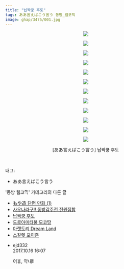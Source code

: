```yaml
---
title: "납짝쿵 후토"
tags: ああ言えばこう言う 동방_웹코믹
image: ghap/3475/001.jpg
---
```

<div class="article">
<p style="text-align: center; clear: none; float: none;"><img src="{{ site.nasurl }}/ghap/3475/001.jpg"/></p>
<p style="text-align: center; clear: none; float: none;"><img src="{{ site.nasurl }}/ghap/3475/002.jpg"/></p>
<p style="text-align: center; clear: none; float: none;"><img src="{{ site.nasurl }}/ghap/3475/003.jpg"/></p>
<p style="text-align: center; clear: none; float: none;"><img src="{{ site.nasurl }}/ghap/3475/004.jpg"/></p>
<p style="text-align: center; clear: none; float: none;"><img src="{{ site.nasurl }}/ghap/3475/005.jpg"/></p>
<p style="text-align: center; clear: none; float: none;"><img src="{{ site.nasurl }}/ghap/3475/006.jpg"/></p>
<p style="text-align: center; clear: none; float: none;"><img src="{{ site.nasurl }}/ghap/3475/007.jpg"/></p>
<p style="text-align: center; clear: none; float: none;"><img src="{{ site.nasurl }}/ghap/3475/008.jpg"/></p>
<p style="text-align: center; clear: none; float: none;"><img src="{{ site.nasurl }}/ghap/3475/009.jpg"/></p>
<p style="text-align: center; clear: none; float: none;"><img src="{{ site.nasurl }}/ghap/3475/010.jpg"/></p>
<p style="text-align: center; clear: none; float: none;"><img src="{{ site.nasurl }}/ghap/3475/011.jpg"/></p>
<p style="text-align: center; clear: none; float: none;"><img src="{{ site.nasurl }}/ghap/3475/012.jpg"/></p>
<p style="text-align: center; clear: none; float: none;">[ああ言えばこう言う] 납짝쿵 후토</p>
<p><br/></p>
</div><div class="tagTrail">
<p>태그: </p>
<ul>
<li>ああ言えばこう言う</li>
</ul>
</div><div class="another">
<p>'동방 웹코믹' 카테고리의 다른 글</p>
<ul>
<li><a href="/2017-06-22-ghap_3480">もや造 단편 만화 (1)</a></li>
<li><a href="/2017-06-22-ghap_3477">사우나라구!! 동방감주전 전원집합</a></li>
<li><a href="/2017-06-22-ghap_3475">납짝쿵 후토</a></li>
<li><a href="/2017-06-22-ghap_3474">도로아미타불 모코땅</a></li>
<li><a href="/2017-06-22-ghap_3473">아랫도리 Dream Land</a></li>
<li><a href="/2017-06-22-ghap_3472">스칼렛 포이즌</a></li>
</ul>
</div><div class="cb_module cb_fluid">
<div class="cb_wrt cb_profile">
<div class="comment">
<ul>
<li class="cb_thumb_off" id="comment15106666">
<div class="cb_comment_area">
<div class="cb_info_area">
<div class="cb_section">
<span class="cb_nick_name">ejd332</span>
</div>
<div class="cb_section">
<span class="cb_date">2017.10.16 16:07 </span>
</div>
</div>
<div class="cb_dsc_comment">
<p class="cb_dsc">
											어휴, 약내!!
										</p>
</div>
</div></li>
</ul>
</div>
</div><!-- commentList close -->
</div>